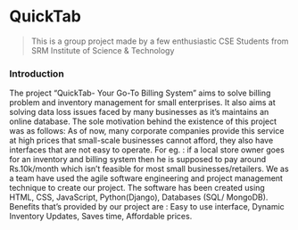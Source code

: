 # QuickTab

>This is a group project made by a few enthusiastic CSE Students from SRM Institute of Science & Technology


### Introduction

The project “QuickTab- Your Go-To Billing System” aims to solve billing problem and inventory management for small enterprises. It also aims at solving data loss issues faced by many businesses as it’s maintains an online database. The sole motivation behind the existence of this project was as follows: As of now, many corporate companies provide this service at high prices that small-scale businesses cannot afford, they also have interfaces that are not easy to operate. For eg. : if a local store owner goes for an inventory and billing system then he is supposed to pay around Rs.10k/month which isn’t feasible for most small businesses/retailers. We as a team have used the agile software engineering and project management technique to create our project. The software has been created using HTML, CSS, JavaScript, Python(Django), Databases (SQL/ MongoDB). Benefits that’s provided by our project are : Easy to use interface, Dynamic Inventory Updates, Saves time, Affordable prices.